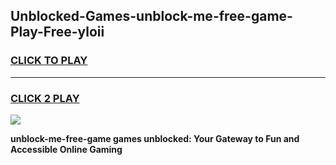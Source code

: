 
## Unblocked-Games-unblock-me-free-game-Play-Free-yloii
<h3>
<a href="https://premium76.site?title=unblock-me-free-game&ref=21A">CLICK TO PLAY</a></h3>
<hr>

<h3>
<a href="https://premium76.site?title=unblock-me-free-game&ref=21A">CLICK 2 PLAY</a>
  
</h3>

<a href="https://premium76.site?title=unblock-me-free-game&ref=21A"><img src="https://clearcache.store/games.png"></a>


**unblock-me-free-game games unblocked: Your Gateway to Fun and Accessible Online Gaming**
